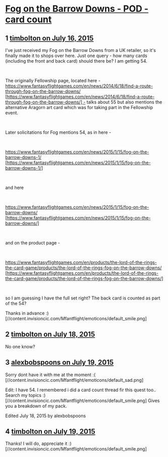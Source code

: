 # [Fog on the Barrow Downs - POD - card count](https://community.fantasyflightgames.com/topic/182636-fog-on-the-barrow-downs-pod-card-count/)

## 1 [timbolton on July 16, 2015](https://community.fantasyflightgames.com/topic/182636-fog-on-the-barrow-downs-pod-card-count/?do=findComment&comment=1694206)

I've just received my Fog on the Barrow Downs from a UK retailer, so it's finally made it to shops over here. Just one query - how many cards (including the front and back card) should there be? I am getting 54.

 

The originally Fellowship page, located here - https://www.fantasyflightgames.com/en/news/2014/6/18/find-a-route-through-fog-on-the-barrow-downs/ [https://www.fantasyflightgames.com/en/news/2014/6/18/find-a-route-through-fog-on-the-barrow-downs/] - talks about 55 but also mentions the alternative Aragorn art card which was for taking part in the Fellowship event.

 

Later solicitations for Fog mentions 54, as in here -

 

https://www.fantasyflightgames.com/en/news/2015/1/15/fog-on-the-barrow-downs-1/ [https://www.fantasyflightgames.com/en/news/2015/1/15/fog-on-the-barrow-downs-1/]

 

and here

 

https://www.fantasyflightgames.com/en/news/2015/1/15/fog-on-the-barrow-downs/ [https://www.fantasyflightgames.com/en/news/2015/1/15/fog-on-the-barrow-downs/]

 

and on the product page -

 

https://www.fantasyflightgames.com/en/products/the-lord-of-the-rings-the-card-game/products/the-lord-of-the-rings-fog-on-the-barrow-downs/ [https://www.fantasyflightgames.com/en/products/the-lord-of-the-rings-the-card-game/products/the-lord-of-the-rings-fog-on-the-barrow-downs/]

 

so I am guessing I have the full set right? The back card is counted as part of the 54?

Thanks in advance :) [//content.invisioncic.com/Mfantflight/emoticons/default_smile.png]

## 2 [timbolton on July 18, 2015](https://community.fantasyflightgames.com/topic/182636-fog-on-the-barrow-downs-pod-card-count/?do=findComment&comment=1696281)

No one know?

## 3 [alexbobspoons on July 19, 2015](https://community.fantasyflightgames.com/topic/182636-fog-on-the-barrow-downs-pod-card-count/?do=findComment&comment=1696521)

Sorry dont have it with me at the moment :( [//content.invisioncic.com/Mfantflight/emoticons/default_sad.png]

Edit: I have 54. I remembered i did a card count thread fir this quest too.. Search my topics :) [//content.invisioncic.com/Mfantflight/emoticons/default_smile.png] Gives you a breakdown of my pack.

Edited July 18, 2015 by alexbobspoons

## 4 [timbolton on July 19, 2015](https://community.fantasyflightgames.com/topic/182636-fog-on-the-barrow-downs-pod-card-count/?do=findComment&comment=1697196)

Thanks! I will do, appreciate it :) [//content.invisioncic.com/Mfantflight/emoticons/default_smile.png]

